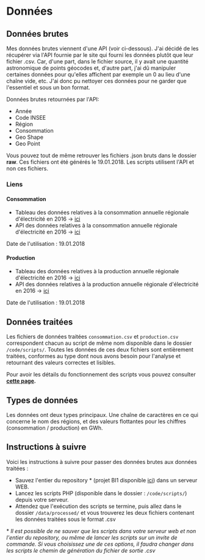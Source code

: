 # Données

## Données brutes
Mes données brutes viennent d'une API (voir ci-dessous). J'ai décidé de les récupérer via l'API fournie par le site qui fourni les données plutôt que leur fichier .csv. Car, d'une part, dans le fichier source, il y avait une quantité astronomique de points géocodes et, d'autre part, j'ai dû manipuler certaines données pour qu'elles affichent par exemple un 0 au lieu d'une chaîne vide, etc. J'ai donc pu nettoyer ces données pour ne garder que l'essentiel et sous un bon format.

Données brutes retournées par l'API:
 - Année
 - Code INSEE
 - Région
 - Consommation
 - Geo Shape
 - Geo Point

Vous pouvez tout de même retrouver les fichiers .json bruts dans le dossier **raw**. Ces fichiers ont été générés le 19.01.2018. Les scripts utilisent l'API et non ces fichiers.


### Liens
#### Consommation
 - Tableau des données relatives à la consommation annuelle régionale d'électricité en 2016 -> [ici](https://rte-opendata.opendatasoft.com/explore/dataset/conso_nette_regionale/table/?flg=fr&disjunctive.code_insee&disjunctive.regions_nouvelles&refine.annee=2016&sort=-annee)
 - API des données relatives à la consommation annuelle régionale d'électricité en 2016 -> [ici](https://rte-opendata.opendatasoft.com/api/records/1.0/search/?dataset=conso_nette_regionale&rows=13&sort=regions_nouvelles&facet=annee&facet=code_insee&facet=regions_nouvelles&refine.annee=2016)

Date de l'utilisation : 19.01.2018

#### Production
 - Tableau des données relatives à la production annuelle régionale d'électricité en 2016 -> [ici](https://rte-opendata.opendatasoft.com/explore/dataset/prod_region_filiere/table/?disjunctive.regions_nouvelles&sort=-annee&refine.annee=2016)
 - API des données relatives à la production annuelle régionale d'électricité en 2016 -> [ici](https://rte-opendata.opendatasoft.com/api/records/1.0/search/?dataset=prod_region_filiere&rows=13&sort=regions_nouvelles&facet=annee&facet=regions_nouvelles&refine.annee=2016)

Date de l'utilisation : 19.01.2018

## Données traitées
Les fichiers de données traitées `consommation.csv` et `production.csv` correspondent chacun au script de même nom disponible dans le dossier `/code/scripts/`. Toutes les données de ces deux fichiers sont entièrement traitées, conformes au type dont nous avons besoin pour l'analyse et retournant des valeurs correctes et lisibles.

Pour avoir les détails du fonctionnement des scripts vous pouvez consulter **[cette page](https://github.com/gollgot/BI1-project/tree/master/code/README.md).**

## Types de données
Les données ont deux types principaux. Une chaîne de caractères en ce qui concerne le nom des régions, et des valeurs flottantes pour les chiffres (consommation / production) en GWh.

## Instructions à suivre
Voici les instructions à suivre pour passer des données brutes aux données traitées :
 - Sauvez l'entier du repository * (projet BI1 disponible [ici](https://github.com/gollgot/BI1-project)) dans un serveur WEB.
 - Lancez les scripts PHP (disponible dans le dossier : `/code/scripts/`) depuis votre serveur.
 - Attendez que l'exécution des scripts se termine, puis allez dans le dossier `/data/processed/` et vous trouverez les deux fichiers contenant les données traitées sous le format .csv

\* *Il est possible de ne sauver que les scripts dans votre serveur web et non l'entier du repository, ou même de lancer les scripts sur un invite de commande. Si vous choisissez une de ces options, il faudra changer dans les scripts le chemin de génération du fichier de sortie .csv*
